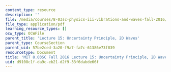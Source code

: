 ```yaml
---
content_type: resource
description: ''
file: /media/courses/8-03sc-physics-iii-vibrations-and-waves-fall-2016/d9108c1fda9ceb21d2f933f6dabde66f_MIT8_03SCF16_Lec15.pdf
file_type: application/pdf
learning_resource_types: []
ocw_type: OCWFile
parent_title: 'Lecture 15: Uncertainty Principle, 2D Waves'
parent_type: CourseSection
parent_uid: 57be2ced-3a20-f9a7-fa7c-61386e73f839
resourcetype: Document
title: 'MIT 8.03SC Fall 2016 Lecture 15: Uncertainty Principle, 2D Waves'
uid: d9108c1f-da9c-eb21-d2f9-33f6dabde66f
---
```

